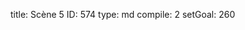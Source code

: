 title:          Scène 5
ID:             574
type:           md
compile:        2
setGoal:        260


